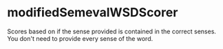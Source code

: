 # modifiedSemevalWSDScorer

Scores based on if the sense provided is contained in the correct senses. You don't need to provide every sense of the word.
